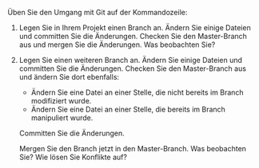 Üben Sie den Umgang mit Git auf der Kommandozeile:

1.  Legen Sie in Ihrem Projekt einen Branch an. Ändern Sie einige Dateien
    und committen Sie die Änderungen. Checken Sie den Master-Branch aus und
    mergen Sie die Änderungen. Was beobachten Sie?

2.  Legen Sie einen weiteren Branch an. Ändern Sie einige Dateien und
    committen Sie die Änderungen. Checken Sie den Master-Branch aus und
    ändern Sie dort ebenfalls:

    *   Ändern Sie eine Datei an einer Stelle, die nicht bereits im Branch
        modifiziert wurde.
    *   Ändern Sie eine Datei an einer Stelle, die bereits im Branch
        manipuliert wurde.

    Committen Sie die Änderungen.

    Mergen Sie den Branch jetzt in den Master-Branch. Was beobachten Sie? Wie
    lösen Sie Konflikte auf?
